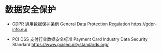 # 数据安全保护


+ GDPR
通用数据保护条例 General Data Protection Regulation
https://gdpr-info.eu/



+ PCI DSS
支付行业数据安全标准 Payment Card Industry Data Security Standard
https://www.pcisecuritystandards.org/


